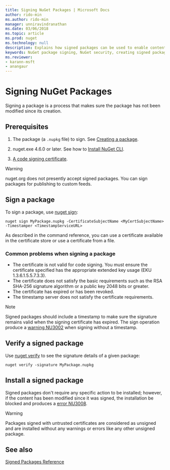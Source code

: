 ```yaml
---
title: Signing NuGet Packages | Microsoft Docs
author: rido-min
ms.author: rido-min
manager: unniravindranathan
ms.date: 03/06/2018
ms.topic: article
ms.prod: nuget
ms.technology: null
description: Explains how signed packages can be used to enable content integrity verification.
keywords: NuGet package signing, NuGet security, creating signed packages
ms.reviewer:
- karann-msft
- anangaur
---
```


# Signing NuGet Packages

Signing a package is a process that makes sure the package has not been modified since its creation.

## Prerequisites

1. The package (a `.nupkg` file) to sign. See [Creating a package](creating-a-package.md).

1. nuget.exe 4.6.0 or later. See how to [Install NuGet CLI](../install-nuget-client-tools.md#nugetexe-cli).

1. [A code signing certificate](../reference/signed-packages-reference.md#get-a-code-signing-certificate).

> [!Warning]
> nuget.org does not presently accept signed packages. You can sign packages for publishing to custom feeds.

## Sign a package

To sign a package, use [nuget sign](../tools/cli-ref-sign.md):

```cli
nuget sign MyPackage.nupkg -CertificateSubjectName <MyCertSubjectName> -Timestamper <TimestampServiceURL>
```

As described in the command reference, you can use a certificate available in the certificate store or use a certificate from a file.

### Common problems when signing a package

- The certificate is not valid for code signing. You must ensure the certificate specified has the appropriate extended key usage (EKU 1.3.6.1.5.5.7.3.3).
- The certificate does not satisfy the basic requirements such as the RSA SHA-256 signature algorithm or a public key 2048 bits or greater.
- The certificate has expired or has been revoked.
- The timestamp server does not satisfy the certificate requirements.

> [!Note]
> Signed packages should include a timestamp to make sure the signature remains valid when the signing certificate has expired. The sign operation produce a [warning NU3002](../reference/Errors-and-Warnings.md#nu3002) when signing without a timestamp.

## Verify a signed package

Use [nuget verify](../tools/cli-ref-verify.md) to see the signature details of a given package:

```cli
nuget verify -signature MyPackage.nupkg
```

## Install a signed package

Signed packages don't require any specific action to be installed; however, if the content has been modified since it was signed, the installation be blocked and produces a [error NU3008](../reference/Errors-and-Warnings.md#nu3008).

> [!Warning]
> Packages signed with untrusted certificates are considered as unsigned and are installed without any warnings or errors like any other unsigned package.

## See also

[Signed Packages Reference](../reference/Signed-Packages-Reference.md)